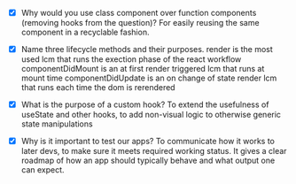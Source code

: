 - [x] Why would you use class component over function components (removing hooks from the question)?
    For easily reusing the same component in a recyclable fashion.

- [x] Name three lifecycle methods and their purposes.
    render is the most used lcm that runs the exection phase of the react workflow
    componentDidMount is an at first render triggered lcm that runs at mount time
    componentDidUpdate is an on change of state render lcm that runs each time the dom is rerendered

- [x] What is the purpose of a custom hook?
    To extend the usefulness of useState and other hooks, to add non-visual logic to otherwise generic state manipulations

- [x] Why is it important to test our apps?
    To communicate how it works to later devs, to make sure it meets required working status. It gives a clear roadmap of how an app should typically behave and what output one can expect.